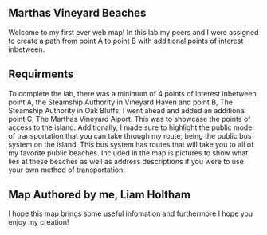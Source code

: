 ## Marthas Vineyard Beaches 
Welcome to my first ever web map! 
In this lab my peers and I were assigned to create a path from point A to point B with additional points of interest inbetween.

## Requirments 
To complete the lab, there was a minimum of 4 points of interest inbetween point A, the Steamship Authority in Vineyard Haven and point B, The Steamship Authority in Oak Bluffs.
I went ahead and added an additional point C, The Marthas Vineyard Aiport.
This was to showcase the points of access to the island.
Additionally, I made sure to highlight the public mode of transportation that you can take through my route, being the public bus system on the island. This bus system has routes that will take you to all of my favorite public beaches. 
Included in the map is pictures to show what lies at these beaches as well as address descriptions if you were to use your own method of transportation. 

## Map Authored by me, Liam Holtham 
I hope this map brings some useful infomation and furthermore I hope you enjoy my creation!
